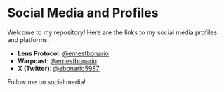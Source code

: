 # Social Media and Profiles

Welcome to my repository! Here are the links to my social media profiles and platforms.

- **Lens Protocol**: [@ernestbonario](https://lens.xyz/ernestbonario)
- **Warpcast**: [@ernestbonario](https://warpcast.com/ernestbonario)
- **X (Twitter)**: [@ebonario5987](https://x.com/ebonario5987?s=21)

Follow me on social media!
